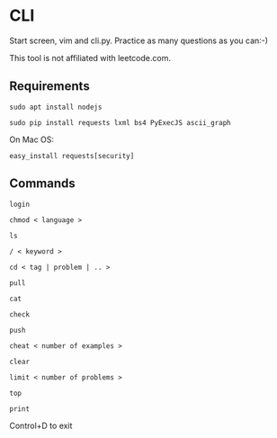 # CLI

Start screen, vim and cli.py. Practice as many questions as you can:-)

This tool is not affiliated with leetcode.com.

## Requirements

```sudo apt install nodejs```

```sudo pip install requests lxml bs4 PyExecJS ascii_graph```

On Mac OS:

```easy_install requests[security]```

## Commands

```
login

chmod < language >

ls

/ < keyword >

cd < tag | problem | .. >

pull

cat

check

push

cheat < number of examples >

clear

limit < number of problems >

top

print
```
Control+D to exit
